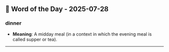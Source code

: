 ## 📅 Word of the Day - 2025-07-28

### **dinner**
- **Meaning**: A midday meal (in a context in which the evening meal is called supper or tea).

---
